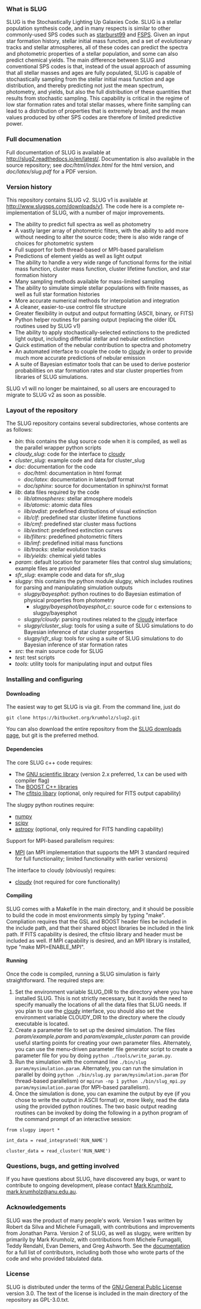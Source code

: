 ### What is SLUG ###

SLUG is the Stochastically Lighting Up Galaxies Code. SLUG is a stellar population synthesis code, and in many respects is similar to other commonly-used SPS codes such as [starburst99](http://www.stsci.edu/science/starburst99/docs/default.htm) and [FSPS](https://code.google.com/p/fsps/). Given an input star formation history, stellar initial mass function, and a set of evolutionary tracks and stellar atmospheres, all of these codes can predict the spectra and photometric properties of a stellar population, and some can also predict chemical yields. The main difference between SLUG and conventional SPS codes is that, instead of the usual approach of assuming that all stellar masses and ages are fully populated, SLUG is capable of stochastically sampling from the stellar initial mass function and age distribution, and thereby predicting not just the mean spectrum, photometry, and yields, but also the full distribution of these quantities that results from stochastic sampling. This capability is critical in the regime of low star formation rates and total stellar masses, where finite sampling can lead to a distribution of properties that is extremely broad, and the mean values produced by other SPS codes are therefore of limited predictive power.

### Full documenation ###

Full documentation of SLUG is available at <http://slug2.readthedocs.io/en/latest/>. Documentation is also available in the source repository; see *doc/html/index.html* for the html version, and *doc/latex/slug.pdf* for a PDF version.

### Version history ###

This repository contains SLUG v2. SLUG v1 is available at <http://www.slugsps.com/downloads/v1>. The code here is a complete re-implementation of SLUG, with a number of major improvements.

* The ability to predict full spectra as well as photometry
* A vastly larger array of photometric filters, with the ability to add more without needing to alter the source code; there is also wide range of choices for photometric system
* Full support for both thread-based or MPI-based parallelism
* Predictions of element yields as well as light output
* The ability to handle a very wide range of functional forms for the initial mass function, cluster mass function, cluster lifetime function, and star formation history
* Many sampling methods available for mass-limited sampling
* The ability to simulate simple stellar populations with finite masses, as well as full star formation histories
* More accurate numerical methods for interpolation and integration
* A cleaner, easier-to-use control file structure
* Greater flexibility in output and output formatting (ASCII, binary, or FITS)
* Python helper routines for parsing output (replacing the older IDL routines used by SLUG v1)
* The ability to apply stochastically-selected extinctions to the predicted light output, including diffential stellar and nebular extinction
* Quick estimation of the nebular contribution to spectra and photometry
* An automated interface to couple the code to [cloudy](http://nublado.org) in order to provide much more accurate predictions of nebular emission
* A suite of Bayesian estimator tools that can be used to derive posterior probabilities on star formation rates and star cluster properties from libraries of SLUG simulations.

SLUG v1 will no longer be maintained, so all users are encouraged to migrate to SLUG v2 as soon as possible.

### Layout of the repository ###

The SLUG repository contains several subdirectories, whose contents are as follows:

* *bin*: this contains the slug source code when it is compiled, as well as the parallel wrapper python scripts
* *cloudy_slug*: code for the interface to [cloudy](http://nublado.org)
* *cluster_slug*: example code and data for cluster_slug
* *doc*: documentation for the code
    - *doc/html*: documentation in html format
    - *doc/latex*: documentation in latex/pdf format
    - *doc/sphinx*: source for documentation in sphinx/rst format
* *lib*: data files required by the code
    - *lib/atmospheres*: stellar atmosphere models
    - *lib/atomic*: atomic data files
    - *lib/avdist*: predefined distributions of visual extinction
    - *lib/clf*: predefined star cluster lifetime functions
    - *lib/cmf*: predefined star cluster mass fuctions
    - *lib/extinct*: predefined extinction curves
    - *lib/filters*: predefined photometric filters
    - *lib/imf*: predefined initial mass functions
    - *lib/tracks*: stellar evolution tracks
    - *lib/yields*: chemical yield tables
* *param*: default location for parameter files that control slug simulations; example files are provided
* *sfr_slug*: example code and data for sfr_slug
* *slugpy*: this contains the python module slugpy, which includes routines for parsing and manipulating simulation outputs
    - *slugpy/bayesphot*: python routines to do Bayesian estimation of physical properties from photometry
      - *slugpy/bayesphot/bayesphot_c*: source code for c extensions to slugpy/bayesphot
    - *slugpy/cloudy*: parsing routines related to the [cloudy](http://nublado.org) interface
    - *slugpy/cluster_slug*: tools for using a suite of SLUG simulations to do Bayesian inference of star cluster properties
    - *slugpy/sfr_slug*: tools for using a suite of SLUG simulations to do Bayesian inference of star formation rates
* *src*: the main source code for SLUG
* *test*: test scripts
* *tools*: utility tools for manipulating input and output files

### Installing and configuring ###

#### Downloading ####

The easiest way to get SLUG is via git. From the command line, just do

`git clone https://bitbucket.org/krumholz/slug2.git`

You can also download the entire repository from the [SLUG downloads page](https://bitbucket.org/krumholz/slug2/downloads), but git is the preferred method.

#### Dependencies ####

The core SLUG c++ code requires:

* The [GNU scientific library](http://www.gnu.org/software/gsl/) (version 2.x preferred, 1.x can be used with compiler flag)
* The [BOOST C++ libraries](http://www.boost.org/)
* The [cfitsio libary](http://heasarc.gsfc.nasa.gov/fitsio/fitsio.html) (optional, only required for FITS output capability)

The slugpy python routines require:

* [numpy](http://www.numpy.org/)
* [scipy](http://www.scipy.org/)
* [astropy](http://www.astropy.org/) (optional, only required for FITS handling capability)

Support for MPI-based parallelism requires:

* [MPI](http://mpi-forum.org/) (an MPI implementation that supports the MPI 3 standard required for full functionality; limited functionality with earlier versions)

The interface to cloudy (obviously) requires:

* [cloudy](http://nublado.org) (not required for core functionality)

#### Compiling ####

SLUG comes with a Makefile in the main directory, and it should be possible to build the code in most environments simply by typing "make". Compliation requires that the GSL and BOOST header files be included in the include path, and that their shared object libraries be included in the link path. If FITS capability is desired, the cfitsio library and header must be included as well. If MPI capability is desired, and an MPI library is installed, type "make MPI=ENABLE_MPI".

#### Running ####

Once the code is compiled, running a SLUG simulation is fairly straightforward. The required steps are:

1. Set the environment variable SLUG_DIR to the directory where you have installed SLUG. This is not strictly necessary, but it avoids the need to specify manually the locations of all the data files that SLUG needs. If you plan to use the [cloudy](http://nublado.org) interface, you should also set the environment variable CLOUDY_DIR to the directory where the cloudy executable is located.
2. Create a parameter file to set up the desired simulation. The files *param/example.param* and *param/example_cluster.param* can provide useful starting points for creating your own parameter files. Alternately, you can use the menu-driven parameter file generator script to create a parameter file for you by doing `python ./tools/write_param.py`.
3. Run the simulation with the command line `./bin/slug param/mysimulation.param`. Alternately, you can run the simulation in parallel by doing `python ./bin/slug.py param/mysimulation.param` (for thread-based parallelism) or `mpirun -np 1 python ./bin/slug_mpi.py param/mysimulation.param` (for MPI-based parallelism).
4. Once the simulation is done, you can examine the output by eye (if you chose to write the output in ASCII format) or, more likely, read the data using the provided python routines. The two basic output reading routines can be invoked by doing the following in a python program of the command prompt of an interactive session:

`from slugpy import *`

`int_data = read_integrated('RUN_NAME')`

`cluster_data = read_cluster('RUN_NAME')`

### Questions, bugs, and getting involved ###

If you have questions about SLUG, have discovered any bugs, or want to contribute to ongoing development, please contact [Mark Krumholz](http://www.mso.anu.edu.au/~krumholz/), mark.krumholz@anu.edu.au.

### Acknowledgements ###

SLUG was the product of many people's work. Version 1 was written by Robert da Silva and Michele Fumagalli, with contributions and improvements from Jonathan Parra. Version 2 of SLUG, as well as slugpy, were written by primarily by Mark Krumholz, with contributions from Michele Fumagalli, Teddy Rendahl, Evan Demers, and Greg Ashworth. See the [documentation](http://slug2.readthedocs.io/en/latest/) for a full list of contributors, including both those who wrote parts of the code and who provided tabulated data.

### License ###

SLUG is distributed under the terms of the [GNU General Public License](http://www.gnu.org/copyleft/gpl.html) version 3.0. The text of the license is included in the main directory of the repository as GPL-3.0.txt.
